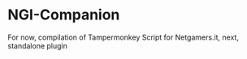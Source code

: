 # NGI-Companion
For now, compilation of Tampermonkey Script for Netgamers.it, next, standalone plugin

